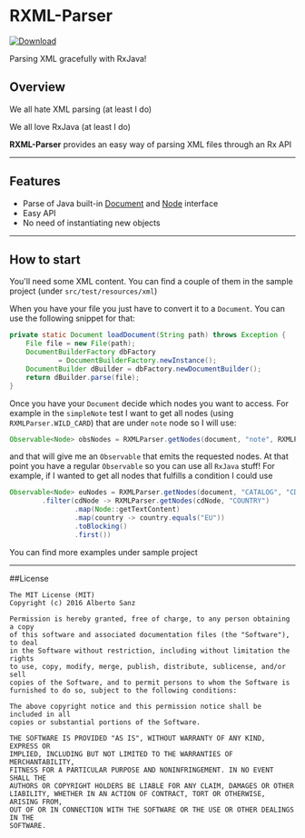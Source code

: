 # RXML-Parser

 [ ![Download](https://api.bintray.com/packages/albertosh/maven/com.github.albertosh.rxml-parser/images/download.svg) ](https://bintray.com/albertosh/maven/com.github.albertosh.rxml-parser/_latestVersion)
 
Parsing XML gracefully with RxJava!

## Overview

We all hate XML parsing (at least I do)

We all love RxJava (at least I do)

**RXML-Parser** provides an easy way of parsing XML files through an Rx API

---

## Features

* Parse of Java built-in [Document](https://docs.oracle.com/javase/7/docs/api/org/w3c/dom/Document.html) and [Node](https://docs.oracle.com/javase/7/docs/api/org/w3c/dom/Node.html) interface
* Easy API
* No need of instantiating new objects

--- 

## How to start

You'll need some XML content. You can find a couple of them in the sample project (under `src/test/resources/xml`)

When you have your file you just have to convert it to a `Document`. You can use the following snippet for that:

    
```java
private static Document loadDocument(String path) throws Exception {
    File file = new File(path);
    DocumentBuilderFactory dbFactory
            = DocumentBuilderFactory.newInstance();
    DocumentBuilder dBuilder = dbFactory.newDocumentBuilder();
    return dBuilder.parse(file);
}
```

Once you have your `Document` decide which nodes you want to access. For example in the `simpleNote` test I want to get all nodes (using `RXMLParser.WILD_CARD`) that are under `note` node so I will use:

```java
Observable<Node> obsNodes = RXMLParser.getNodes(document, "note", RXMLParser.WILD_CARD)
```

and that will give me an `Observable` that emits the requested nodes. At that point you have a regular `Observable` so you can use all `RxJava` stuff! For example, if I wanted to get all nodes that fulfills a condition I could use

```java
Observable<Node> euNodes = RXMLParser.getNodes(document, "CATALOG", "CD")
        .filter(cdNode -> RXMLParser.getNodes(cdNode, "COUNTRY")
                .map(Node::getTextContent)
                .map(country -> country.equals("EU"))
                .toBlocking()
                .first())
```

You can find more examples under sample project

---

##License
 
    The MIT License (MIT)
    Copyright (c) 2016 Alberto Sanz

    Permission is hereby granted, free of charge, to any person obtaining a copy
    of this software and associated documentation files (the "Software"), to deal
    in the Software without restriction, including without limitation the rights
    to use, copy, modify, merge, publish, distribute, sublicense, and/or sell
    copies of the Software, and to permit persons to whom the Software is
    furnished to do so, subject to the following conditions:

    The above copyright notice and this permission notice shall be included in all
    copies or substantial portions of the Software.

    THE SOFTWARE IS PROVIDED "AS IS", WITHOUT WARRANTY OF ANY KIND, EXPRESS OR
    IMPLIED, INCLUDING BUT NOT LIMITED TO THE WARRANTIES OF MERCHANTABILITY,
    FITNESS FOR A PARTICULAR PURPOSE AND NONINFRINGEMENT. IN NO EVENT SHALL THE
    AUTHORS OR COPYRIGHT HOLDERS BE LIABLE FOR ANY CLAIM, DAMAGES OR OTHER
    LIABILITY, WHETHER IN AN ACTION OF CONTRACT, TORT OR OTHERWISE, ARISING FROM,
    OUT OF OR IN CONNECTION WITH THE SOFTWARE OR THE USE OR OTHER DEALINGS IN THE
    SOFTWARE.
